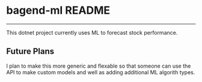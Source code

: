 ﻿# bagend-ml README
---

This dotnet project currently uses ML to forecast stock performance.

## Future Plans

I plan to make this more generic and flexable so that someone can use the API to make custom
models and well as adding additional ML algorith types.